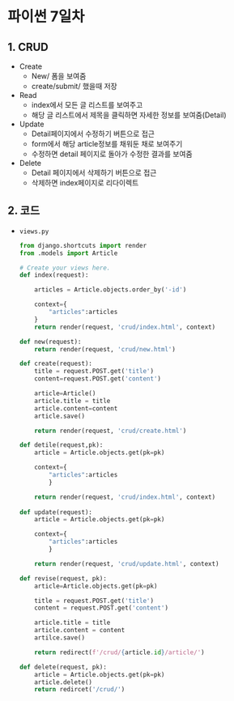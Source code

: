 # 파이썬 7일차

## 1. CRUD

- Create
  - New/ 폼을 보여줌
  - create/submit/ 했을때 저장
- Read
  - index에서 모든 글 리스트를 보여주고
  - 해당 글 리스트에서 제목을 클릭하면 자세한 정보를 보여줌(Detail)
- Update
  - Detail페이지에서 수정하기 버튼으로 접근
  - form에서 해당 article정보를 채워둔 채로 보여주기
  - 수정하면 detail 페이지로 돌아가 수정한 결과를 보여줌
- Delete
  - Detail 페이지에서 삭제하기 버튼으로 접근
  - 삭제하면 index페이지로 리다이렉트



## 2. 코드

- `views.py`

  ```python
  from django.shortcuts import render
  from .models import Article
  
  # Create your views here.
  def index(request):
  
      articles = Article.objects.order_by('-id')
  
      context={
          "articles":articles
      }
      return render(request, 'crud/index.html', context)
  
  def new(request):
      return render(request, 'crud/new.html')
  
  def create(request):
      title = request.POST.get('title')
      content=request.POST.get('content')
  
      article=Article()
      article.title = title
      article.content=content
      article.save()
  
      return render(request, 'crud/create.html')
  
  def detile(request,pk):
      article = Article.objects.get(pk=pk)
  
      context={
          "articles":articles
          }
  
      return render(request, 'crud/index.html', context)
    
  def update(request):
      article = Article.objects.get(pk=pk)
  
      context={
          "articles":articles
          }
  
      return render(request, 'crud/update.html', context)
  
  def revise(request, pk):
      article=Article.objects.get(pk=pk)
  
      title = request.POST.get('title')
      content = request.POST.get('content')
  
      article.title = title
      article.content = content
      artilce.save()
  
      return redirect(f'/crud/{article.id}/article/')
  
  def delete(request, pk):
      article = Article.objects.get(pk=pk)
      article.delete()
      return redircet('/crud/')
  ```